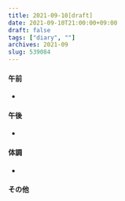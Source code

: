 ```yaml
---
title: 2021-09-10[draft]
date: 2021-09-10T21:00:00+09:00
draft: false
tags: ["diary", ""]
archives: 2021-09
slug: 539084
---
```

#### 午前
- 
#### 午後
- 
#### 体調
- 
#### その他